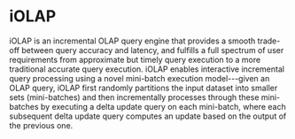 # iOLAP

iOLAP is an incremental OLAP query engine that provides a smooth trade-off between query accuracy and
latency, and fulfills a full spectrum of user requirements from approximate but timely query execution to a
more traditional accurate query execution.
iOLAP enables interactive incremental query processing
using a novel mini-batch execution model---given an OLAP query,
iOLAP first randomly partitions the input dataset into smaller sets (mini-batches)
and then incrementally processes through these mini-batches by executing a
delta update query on each mini-batch, where each subsequent delta update
query computes an update based on the output of the previous one. 
